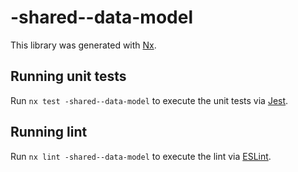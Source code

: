 # -shared--data-model

This library was generated with [Nx](https://nx.dev).

## Running unit tests

Run `nx test -shared--data-model` to execute the unit tests via [Jest](https://jestjs.io).

## Running lint

Run `nx lint -shared--data-model` to execute the lint via [ESLint](https://eslint.org/).
